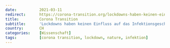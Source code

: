 ```yaml
---
date:          2021-03-11
redirect:      https://corona-transition.org/lockdowns-haben-keinen-einfluss-auf-das-infektionsgeschehen
title:         Corona Transition
subtitle:      'Lockdowns haben keinen Einfluss auf das Infektionsgeschehen'
country:       CH
categories:    [Wissenschaft]
tags:          [corona transition, lockdown, nature, infektion]
---
```

